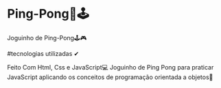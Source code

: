 # Ping-Pong🏓🕹
Joguinho de Ping-Pong🕹🎮

#tecnologias utilizadas ✔

Feito Com Html, Css e JavaScript💻
Joguinho de Ping Pong para praticar JavaScript aplicando os conceitos de programação orientada a objetos🎃
